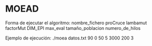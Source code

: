 # MOEAD
Forma de ejecutar el algoritmo: nombre_fichero proCruce lambamut factorMut DIM_EPI max_eval tamaño_poblacion numero_de_hilos

Ejemplo de ejecución:
./moea datos.txt 90 0 50 5 3000 200 3

